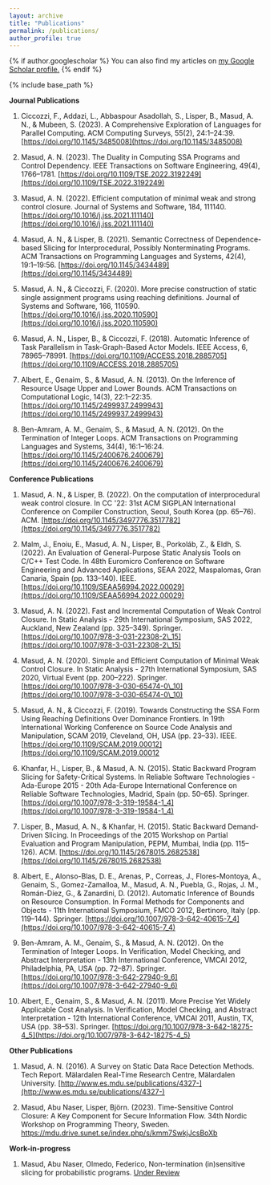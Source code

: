 ```yaml
---
layout: archive
title: "Publications"
permalink: /publications/
author_profile: true
---
```

{% if author.googlescholar %}
  You can also find my articles on <u><a href="{{author.googlescholar}}">my Google Scholar profile</a>.</u>
{% endif %}

{% include base_path %}


**Journal Publications**

1. Ciccozzi, F., Addazi, L., Abbaspour Asadollah, S., Lisper, B., Masud, A. N., & Mubeen, S. (2023). A Comprehensive Exploration of Languages for Parallel Computing. ACM Computing Surveys, 55(2), 24:1–24:39. [https://doi.org/10.1145/3485008](https://doi.org/10.1145/3485008)

2. Masud, A. N. (2023). The Duality in Computing SSA Programs and Control Dependency. IEEE Transactions on Software Engineering, 49(4), 1766–1781. [https://doi.org/10.1109/TSE.2022.3192249](https://doi.org/10.1109/TSE.2022.3192249)

3. Masud, A. N. (2022). Efficient computation of minimal weak and strong control closure. Journal of Systems and Software, 184, 111140. [https://doi.org/10.1016/j.jss.2021.111140](https://doi.org/10.1016/j.jss.2021.111140)

4. Masud, A. N., & Lisper, B. (2021). Semantic Correctness of Dependence-based Slicing for Interprocedural, Possibly Nonterminating Programs. ACM Transactions on Programming Languages and Systems, 42(4), 19:1–19:56. [https://doi.org/10.1145/3434489](https://doi.org/10.1145/3434489)
5. Masud, A. N., & Ciccozzi, F. (2020). More precise construction of static single assignment programs using reaching definitions. Journal of Systems and Software, 166, 110590. [https://doi.org/10.1016/j.jss.2020.110590](https://doi.org/10.1016/j.jss.2020.110590)
   
6. Masud, A. N., Lisper, B., & Ciccozzi, F. (2018). Automatic Inference of Task Parallelism in Task-Graph-Based Actor Models. IEEE Access, 6, 78965–78991. [https://doi.org/10.1109/ACCESS.2018.2885705](https://doi.org/10.1109/ACCESS.2018.2885705)

7. Albert, E., Genaim, S., & Masud, A. N. (2013). On the Inference of Resource Usage Upper and Lower Bounds. ACM Transactions on Computational Logic, 14(3), 22:1–22:35. [https://doi.org/10.1145/2499937.2499943](https://doi.org/10.1145/2499937.2499943)

8. Ben-Amram, A. M., Genaim, S., & Masud, A. N. (2012). On the Termination of Integer Loops. ACM Transactions on Programming Languages and Systems, 34(4), 16:1–16:24. [https://doi.org/10.1145/2400676.2400679](https://doi.org/10.1145/2400676.2400679)
   
**Conference Publications**

1. Masud, A. N., & Lisper, B. (2022). On the computation of interprocedural weak control closure. In CC '22: 31st ACM SIGPLAN International Conference on Compiler Construction, Seoul, South Korea (pp. 65–76). ACM. [https://doi.org/10.1145/3497776.3517782](https://doi.org/10.1145/3497776.3517782)

2. Malm, J., Enoiu, E., Masud, A. N., Lisper, B., Porkoláb, Z., & Eldh, S. (2022). An Evaluation of General-Purpose Static Analysis Tools on C/C++ Test Code. In 48th Euromicro Conference on Software Engineering and Advanced Applications, SEAA 2022, Maspalomas, Gran Canaria, Spain (pp. 133–140). IEEE. [https://doi.org/10.1109/SEAA56994.2022.00029](https://doi.org/10.1109/SEAA56994.2022.00029)

3. Masud, A. N. (2022). Fast and Incremental Computation of Weak Control Closure. In Static Analysis - 29th International Symposium, SAS 2022, Auckland, New Zealand (pp. 325–349). Springer. [https://doi.org/10.1007/978-3-031-22308-2\_15](https://doi.org/10.1007/978-3-031-22308-2\_15)


4. Masud, A. N. (2020). Simple and Efficient Computation of Minimal Weak Control Closure. In Static Analysis - 27th International Symposium, SAS 2020, Virtual Event (pp. 200–222). Springer. [https://doi.org/10.1007/978-3-030-65474-0\_10](https://doi.org/10.1007/978-3-030-65474-0\_10)

5. Masud, A. N., & Ciccozzi, F. (2019). Towards Constructing the SSA Form Using Reaching Definitions Over Dominance Frontiers. In 19th International Working Conference on Source Code Analysis and Manipulation, SCAM 2019, Cleveland, OH, USA (pp. 23–33). IEEE. [https://doi.org/10.1109/SCAM.2019.00012](https://doi.org/10.1109/SCAM.2019.00012

6. Khanfar, H., Lisper, B., & Masud, A. N. (2015). Static Backward Program Slicing for Safety-Critical Systems. In Reliable Software Technologies - Ada-Europe 2015 - 20th Ada-Europe International Conference on Reliable Software Technologies, Madrid, Spain (pp. 50–65). Springer. [https://doi.org/10.1007/978-3-319-19584-1_4](https://doi.org/10.1007/978-3-319-19584-1_4)

7. Lisper, B., Masud, A. N., & Khanfar, H. (2015). Static Backward Demand-Driven Slicing. In Proceedings of the 2015 Workshop on Partial Evaluation and Program Manipulation, PEPM, Mumbai, India (pp. 115–126). ACM. [https://doi.org/10.1145/2678015.2682538](https://doi.org/10.1145/2678015.2682538)

8. Albert, E., Alonso-Blas, D. E., Arenas, P., Correas, J., Flores-Montoya, A., Genaim, S., Gomez-Zamalloa, M., Masud, A. N., Puebla, G., Rojas, J. M., Román-Díez, G., & Zanardini, D. (2012). Automatic Inference of Bounds on Resource Consumption. In Formal Methods for Components and Objects - 11th International Symposium, FMCO 2012, Bertinoro, Italy (pp. 119–144). Springer. [https://doi.org/10.1007/978-3-642-40615-7_4](https://doi.org/10.1007/978-3-642-40615-7_4)

9. Ben-Amram, A. M., Genaim, S., & Masud, A. N. (2012). On the Termination of Integer Loops. In Verification, Model Checking, and Abstract Interpretation - 13th International Conference, VMCAI 2012, Philadelphia, PA, USA (pp. 72–87). Springer. [https://doi.org/10.1007/978-3-642-27940-9_6](https://doi.org/10.1007/978-3-642-27940-9_6)

10. Albert, E., Genaim, S., & Masud, A. N. (2011). More Precise Yet Widely Applicable Cost Analysis. In Verification, Model Checking, and Abstract Interpretation - 12th International Conference, VMCAI 2011, Austin, TX, USA (pp. 38–53). Springer. [https://doi.org/10.1007/978-3-642-18275-4_5](https://doi.org/10.1007/978-3-642-18275-4_5)

**Other Publications**

1. Masud, A. N. (2016). A Survey on Static Data Race Detection Methods. Tech Report. Mälardalen Real-Time Research Centre, Mälardalen University. [http://www.es.mdu.se/publications/4327-](http://www.es.mdu.se/publications/4327-)
   
2. Masud, Abu Naser, Lisper, Björn. (2023). Time-Sensitive Control Closure: A Key Component for Secure Information Flow. 34th Nordic Workshop on Programming Theory, Sweden. [https://mdu.drive.sunet.se/index.php/s/kmm7SwkjJcsBoXb ](https://mdu.drive.sunet.se/index.php/s/kmm7SwkjJcsBoXb )

**Work-in-progress**
1. Masud, Abu Naser, Olmedo, Federico, Non-termination (in)sensitive slicing for probabilistic programs. [Under Review](work-in-progress.md)
